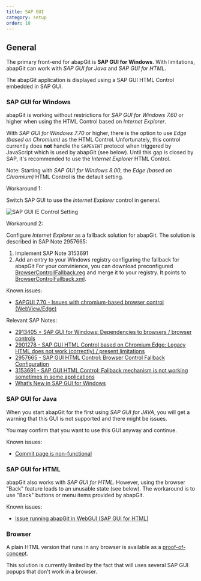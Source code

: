 ```yaml
---
title: SAP GUI
category: setup
order: 10
---
```


## General

The primary front-end for abapGit is **SAP GUI for Windows**. With limitations, abapGit can work with *SAP GUI for Java* and *SAP GUI for HTML*.

The abapGit application is displayed using a SAP GUI HTML Control embedded in SAP GUI.

### SAP GUI for Windows

abapGit is working without restrictions for *SAP GUI for Windows 7.60* or higher when using the HTML Control based on *Internet Explorer*.

With *SAP GUI for Windows 7.70* or higher, there is the option to use *Edge (based on Chromium)* as the HTML Control. Unfortunately, this control
currently does **not** handle the `SAPEVENT` protocol when triggered by JavaScript which is used by abapGit (see below). Until this gap is closed by SAP, it's recommended
to use the *Internet Explorer* HTML Control.

Note: Starting with *SAP GUI for Windows 8.00*, the *Edge (based on Chromium)* HTML Control is the default setting.

Workaround 1:

Switch SAP GUI to use the *Internet Explorer* control in general.

![SAP GUI IE Control Setting](/img/sapgui_ie_control.png)

Workaround 2:

Configure *Internet Explorer* as a fallback solution for abapGit. The solution is described in SAP Note 2957665:

1. Implement SAP Note 3153691
2. Add an entry to your Windows registry configuring the fallback for abapGit
   For your convinience, you can download preconfigured [BrowserControllFallback.reg](/assets/BrowserControlFallback.reg)
   and merge it to your registry. It points to [BrowserControlFallback.xml](/assets/BrowserControlFallback.xml).

Known issues:

- [SAPGUI 7.70 - Issues with chromium-based browser control (WebView/Edge)](https://github.com/abapGit/abapGit/issues/4841)

Relevant SAP Notes:

- [2913405 = SAP GUI for Windows: Dependencies to browsers / browser controls](https://launchpad.support.sap.com/#/notes/2913405)
- [2901278 - SAP GUI HTML Control based on Chromium Edge: Legacy HTML does not work (correctly) / present limitations](https://launchpad.support.sap.com/#/notes/2901278)
- [2957665 - SAP GUI HTML Control: Browser Control Fallback Configuration](https://launchpad.support.sap.com/#/notes/2957665)
- [3153691 - SAP GUI HTML Control: Fallback mechanism is not working sometimes in some applications](https://launchpad.support.sap.com/#/notes/3153691)
- [What’s New in SAP GUI for Windows](https://help.sap.com/docs/sap_gui_for_windows/e8f03b91f99d45f4ae9d90ddf6e44b70/64155e6b9cb84de79ac28b55ec6fa26c.html)

### SAP GUI for Java

When you start abapGit for the first using *SAP GUI for JAVA*, you will get a warning that this GUI is not supported and there might be issues.

You may confirm that you want to use this GUI anyway and continue.

Known issues:

- [Commit page is non-functional](https://github.com/abapGit/abapGit/issues/5082)

### SAP GUI for HTML

abapGit also works with *SAP GUI for HTML*. However, using the browser "Back" feature leads to an unusable state (see below).
The workaround is to use "Back" buttons or menu items provided by abapGit.

Known issues:

- [Issue running abapGit in WebGUI (SAP GUI for HTML)](https://github.com/abapGit/abapGit/issues/4433)

### Browser

A plain HTML version that runs in any browser is available as a [proof-of-concept](https://github.com/abapGit/web-edition).

This solution is currently limited by the fact that  will uses several SAP GUI popups that don't work in a browser.
